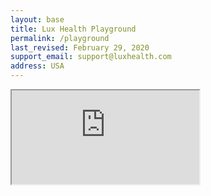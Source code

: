 ```yaml
---
layout: base
title: Lux Health Playground
permalink: /playground
last_revised: February 29, 2020
support_email: support@luxhealth.com
address: USA
---
```

<iframe src="http://sensei-frontend.default.52.24.120.109.sslip.io/">